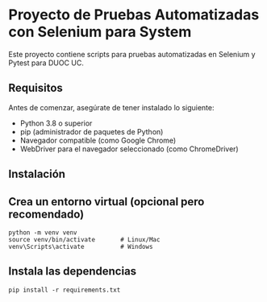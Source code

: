 # Proyecto de Pruebas Automatizadas con Selenium para System

Este proyecto contiene scripts para pruebas automatizadas en Selenium y Pytest para DUOC UC.

## **Requisitos**

Antes de comenzar, asegúrate de tener instalado lo siguiente:

- Python 3.8 o superior
- pip (administrador de paquetes de Python)
- Navegador compatible (como Google Chrome)
- WebDriver para el navegador seleccionado (como ChromeDriver)

## **Instalación**

## **Crea un entorno virtual (opcional pero recomendado)**

```
python -m venv venv
source venv/bin/activate       # Linux/Mac
venv\Scripts\activate          # Windows
```

## **Instala las dependencias**

```
pip install -r requirements.txt
```
